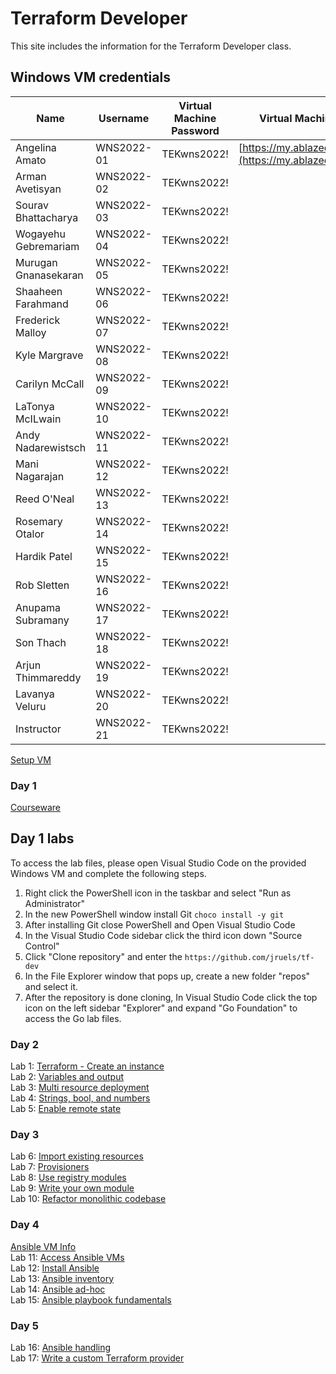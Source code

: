 # Terraform Developer

This site includes the information for the Terraform Developer class.

## Windows VM credentials 

| Name                 | Username    | Virtual Machine Password | Virtual Machine Portal                  |
|----------------------|------------|--------------------------|-----------------------------------------|
| Angelina Amato       | WNS2022-01  | TEKwns2022!              | [https://my.ablazedesktop.com](https://my.ablazedesktop.com) |
| Arman Avetisyan      | WNS2022-02  | TEKwns2022!              |                                         |
| Sourav Bhattacharya  | WNS2022-03  | TEKwns2022!              |                                         |
| Wogayehu Gebremariam | WNS2022-04  | TEKwns2022!              |                                         |
| Murugan Gnanasekaran | WNS2022-05  | TEKwns2022!              |                                         |
| Shaaheen Farahmand   | WNS2022-06  | TEKwns2022!              |                                         |
| Frederick Malloy     | WNS2022-07  | TEKwns2022!              |                                         |
| Kyle Margrave        | WNS2022-08  | TEKwns2022!              |                                         |
| Carilyn McCall       | WNS2022-09  | TEKwns2022!              |                                         |
| LaTonya McILwain     | WNS2022-10  | TEKwns2022!              |                                         |
| Andy Nadarewistsch   | WNS2022-11  | TEKwns2022!              |                                         |
| Mani Nagarajan       | WNS2022-12  | TEKwns2022!              |                                         |
| Reed O'Neal          | WNS2022-13  | TEKwns2022!              |                                         |
| Rosemary Otalor      | WNS2022-14  | TEKwns2022!              |                                         |
| Hardik Patel         | WNS2022-15  | TEKwns2022!              |                                         |
| Rob Sletten          | WNS2022-16  | TEKwns2022!              |                                         |
| Anupama Subramany    | WNS2022-17  | TEKwns2022!              |                                         |
| Son Thach           | WNS2022-18  | TEKwns2022!              |                                         |
| Arjun Thimmareddy   | WNS2022-19  | TEKwns2022!              |                                         |
| Lavanya Veluru      | WNS2022-20  | TEKwns2022!              |                                         |
| Instructor          | WNS2022-21  | TEKwns2022!              |                                         |

[Setup VM](labs/setup.md)

### Day 1 
[Courseware](https://github.com/jruels/tf-dev/raw/refs/heads/main/Go%20courseware%20and%20labs/Courseware%20Day%201.zip)

## Day 1 labs 
To access the lab files, please open Visual Studio Code on the provided Windows VM and complete the following steps. 

1. Right click the PowerShell icon in the taskbar and select "Run as Administrator"
2. In the new PowerShell window install Git `choco install -y git`
3. After installing Git close PowerShell and Open Visual Studio Code
4. In the Visual Studio Code sidebar click the third icon down "Source Control"
5. Click "Clone repository" and enter the `https://github.com/jruels/tf-dev`
6. In the File Explorer window that pops up, create a new folder "repos" and select it. 
7. After the repository is done cloning, In Visual Studio Code click the top icon on the left sidebar "Explorer" and expand "Go Foundation" to access the Go lab files.



### Day 2
Lab 1: [Terraform - Create an instance](labs/tf-first-instance)    
Lab 2: [Variables and output](labs/tf-variables-and-output)   
Lab 3: [Multi resource deployment](labs/tf-more-variables)   
Lab 4: [Strings, bool, and numbers](labs/tf-even-more-variables)   
Lab 5: [Enable remote state](labs/tf-remote-state)   

### Day 3
Lab 6: [Import existing resources](labs/tf-import)   
Lab 7: [Provisioners](labs/tf-provisioner)   
Lab 8: [Use registry modules](labs/tf-module)   
Lab 9: [Write your own module](labs/tf-write-module)   
Lab 10: [Refactor monolithic codebase](labs/tf-refactor)   

### Day 4
[Ansible VM Info](ansible-vms.md)   
Lab 11: [Access Ansible VMs](labs/ssh-setup)   
Lab 12: [Install Ansible](labs/setup-ansible)   
Lab 13: [Ansible inventory](labs/inventory)   
Lab 14: [Ansible ad-hoc](labs/ad-hoc)   
Lab 15: [Ansible playbook fundamentals](labs/playbook-fun)   

### Day 5
Lab 16: [Ansible handling](labs/error-handling)   
Lab 17: [Write a custom Terraform provider](labs/write-custom-provider)   
